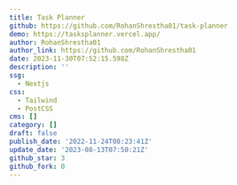 ```yaml
---
title: Task Planner
github: https://github.com/RohanShrestha01/task-planner
demo: https://tasksplanner.vercel.app/
author: RohanShrestha01
author_link: https://github.com/RohanShrestha01
date: 2023-11-30T07:52:15.598Z
description: ''
ssg:
  - Nextjs
css:
  - Tailwind
  - PostCSS
cms: []
category: []
draft: false
publish_date: '2022-11-24T08:23:41Z'
update_date: '2023-08-13T07:50:21Z'
github_star: 3
github_fork: 0
---
```


